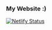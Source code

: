 ### My Website :)

[![Netlify Status](https://api.netlify.com/api/v1/badges/8f3d73db-ae86-445e-94a1-7e4b2a9a39c1/deploy-status)](https://app.netlify.com/sites/danielye/deploys)
